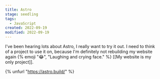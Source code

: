 ```yaml
---
title: Astro
stage: seedling
tags:
  - JavaScript
created: 2022-09-19
modified: 2022-09-19
---
```


I've been hearing lots about Astro, I really want to try it out. I need to think of a project to use it on, because I'm definitely not rebuilding my website again {% emoji "😂", "Laughing and crying face." %} [[My website is my only project]].

{% unfurl "https://astro.build/" %}
